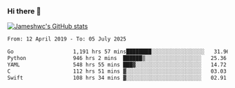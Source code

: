 ### Hi there 👋

[![Jameshwc's GitHub stats](https://github-readme-stats.vercel.app/api?username=jameshwc)](https://github.com/anuraghazra/github-readme-stats)

<!--START_SECTION:waka-->

```txt
From: 12 April 2019 - To: 05 July 2025

Go                   1,191 hrs 57 mins████████░░░░░░░░░░░░░░░░░   31.96 %
Python               946 hrs 2 mins  ██████▒░░░░░░░░░░░░░░░░░░   25.36 %
YAML                 548 hrs 55 mins ███▓░░░░░░░░░░░░░░░░░░░░░   14.72 %
C                    112 hrs 51 mins ▓░░░░░░░░░░░░░░░░░░░░░░░░   03.03 %
Swift                108 hrs 34 mins ▓░░░░░░░░░░░░░░░░░░░░░░░░   02.91 %
```

<!--END_SECTION:waka-->